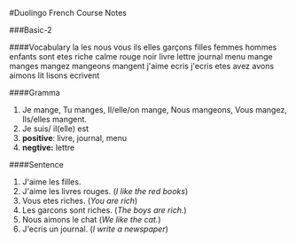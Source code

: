 #Duolingo French Course Notes

###Basic-2

####Vocabulary
    la        les
    nous      vous       ils       elles
    garçons    filles     femmes     hommes    enfants
    sont      etes
    riche     calme     rouge     noir
    livre     lettre    journal    menu
    mange     manges    mangez    mangeons    mangent
    j'aime    ecris     j'ecris   etes    avez    avons    
    aimons    lit       lisons    ecrivent

    
    

####Gramma
1. Je mange, Tu manges, Il/elle/on mange, Nous mangeons, Vous mangez, Ils/elles mangent.
2. Je suis/ il(elle) est
3. **positive**: livre, journal, menu
4. **negtive:** lettre


####Sentence
1. J'aime les filles.
2. J'aime les livres rouges. (*I like the red books*)
3. Vous etes riches. (*You are rich*)
4. Les garcons sont riches. (*The boys are rich.*)
5. Nous aimons le chat (*We like the cat.*)
6. J'ecris un journal. (*I write a newspaper*)